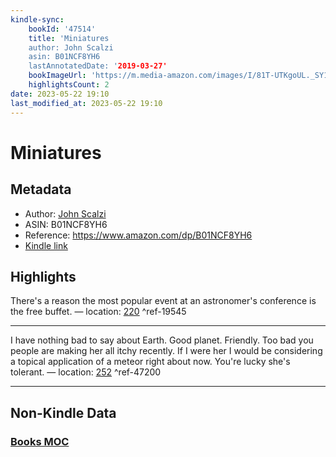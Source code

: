 ```yaml
---
kindle-sync:
    bookId: '47514'
    title: 'Miniatures
    author: John Scalzi
    asin: B01NCF8YH6
    lastAnnotatedDate: '2019-03-27'
    bookImageUrl: 'https://m.media-amazon.com/images/I/81T-UTKgoUL._SY160.jpg'
    highlightsCount: 2
date: 2023-05-22 19:10
last_modified_at: 2023-05-22 19:10
---
```


# Miniatures

## Metadata

-   Author: [John Scalzi](https://www.amazon.comundefined)
-   ASIN: B01NCF8YH6
-   Reference: https://www.amazon.com/dp/B01NCF8YH6
-   [Kindle link](kindle://book?action=open&asin=B01NCF8YH6)

## Highlights

There's a reason the most popular event at an astronomer's conference is the free buffet. — location: [220](kindle://book?action=open&asin=B01NCF8YH6&location=220) ^ref-19545

---

I have nothing bad to say about Earth. Good planet. Friendly. Too bad you people are making her all itchy recently. If I were her I would be considering a topical application of a meteor right about now. You're lucky she's tolerant. — location: [252](kindle://book?action=open&asin=B01NCF8YH6&location=252) ^ref-47200

---

## Non-Kindle Data

### [Books MOC](Books%20MOC.md)
